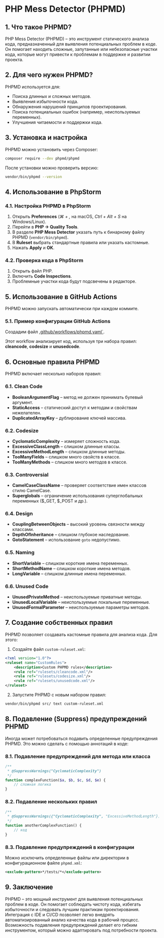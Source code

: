 # PHP Mess Detector (PHPMD)

## 1. Что такое PHPMD?
PHP Mess Detector (PHPMD) – это инструмент статического анализа кода, предназначенный для выявления потенциальных проблем в коде. Он помогает находить сложные, запутанные или небезопасные участки кода, которые могут привести к проблемам в поддержке и развитии проекта.

## 2. Для чего нужен PHPMD?
PHPMD используется для:
- Поиска длинных и сложных методов.
- Выявления избыточности кода.
- Обнаружения нарушений принципов проектирования.
- Поиска потенциальных ошибок (например, неиспользуемых переменных).
- Улучшения читаемости и поддержки кода.

## 3. Установка и настройка
PHPMD можно установить через Composer:
```bash
composer require --dev phpmd/phpmd
```
После установки можно проверить версию:
```bash
vendor/bin/phpmd --version
```

## 4. Использование в PhpStorm
### 4.1. Настройка PHPMD в PhpStorm
1. Открыть **Preferences** (*⌘ + ,* на macOS, *Ctrl + Alt + S* на Windows/Linux).
2. Перейти в **PHP → Quality Tools**.
3. В разделе **PHP Mess Detector** указать путь к бинарному файлу PHPMD (`vendor/bin/phpmd`).
4. В **Ruleset** выбрать стандартные правила или указать кастомные.
5. Нажать **Apply** и **OK**.

### 4.2. Проверка кода в PhpStorm
1. Открыть файл PHP.
2. Включить **Code Inspections**.
3. Проблемные участки кода будут подсвечены в редакторе.

## 5. Использование в GitHub Actions
PHPMD можно запускать автоматически при каждом коммите.

### 5.1. Пример конфигурации GitHub Actions
Создадим файл [.github/workflows/phpmd.yaml`](../.github/workflows/phpmd.yaml).

Этот workflow анализирует код, используя три набора правил: **cleancode**, **codesize** и **unusedcode**.

## 6. Основные правила PHPMD
PHPMD включает несколько наборов правил:

### 6.1. Clean Code
- **BooleanArgumentFlag** – метод не должен принимать булевый аргумент.
- **StaticAccess** – статический доступ к методам и свойствам нежелателен.
- **DuplicatedArrayKey** – дублирование ключей массива.

### 6.2. Codesize
- **CyclomaticComplexity** – измеряет сложность кода.
- **ExcessiveClassLength** – слишком длинные классы.
- **ExcessiveMethodLength** – слишком длинные методы.
- **TooManyFields** – слишком много свойств в классе.
- **TooManyMethods** – слишком много методов в классе.

### 6.3. Controversial
- **CamelCaseClassName** – проверяет соответствие имен классов стилю CamelCase.
- **Superglobals** – ограничение использования суперглобальных переменных ($_GET, $_POST и др.).

### 6.4. Design
- **CouplingBetweenObjects** – высокий уровень связности между классами.
- **DepthOfInheritance** – слишком глубокое наследование.
- **GotoStatement** – использование `goto` недопустимо.

### 6.5. Naming
- **ShortVariable** – слишком короткие имена переменных.
- **ShortMethodName** – слишком короткие имена методов.
- **LongVariable** – слишком длинные имена переменных.

### 6.6. Unused Code
- **UnusedPrivateMethod** – неиспользуемые приватные методы.
- **UnusedLocalVariable** – неиспользуемые локальные переменные.
- **UnusedFormalParameter** – неиспользуемые параметры методов.

## 7. Создание собственных правил
PHPMD позволяет создавать кастомные правила для анализа кода. Для этого:
1. Создайте файл `custom-ruleset.xml`:
```xml
<?xml version="1.0"?>
<ruleset name="CustomRules">
    <description>Custom PHPMD rules</description>
    <rule ref="rulesets/cleancode.xml"/>
    <rule ref="rulesets/codesize.xml"/>
    <rule ref="rulesets/unusedcode.xml"/>
</ruleset>
```
2. Запустите PHPMD с новым набором правил:
```bash
vendor/bin/phpmd src/ text custom-ruleset.xml
```

## 8. Подавление (Suppress) предупреждений PHPMD
Иногда может потребоваться подавить определенные предупреждения PHPMD. Это можно сделать с помощью аннотаций в коде:

### 8.1. Подавление предупреждений для метода или класса
```php
/**
 * @SuppressWarnings("CyclomaticComplexity")
 */
function complexFunction($a, $b, $c, $d, $e) {
    // сложная логика
}
```

### 8.2. Подавление нескольких правил
```php
/**
 * @SuppressWarnings({"CyclomaticComplexity", "ExcessiveMethodLength"})
 */
function anotherComplexFunction() {
    // код
}
```

### 8.3. Подавление предупреждений в конфигурации
Можно исключить определенные файлы или директории в конфигурационном файле `phpmd.xml`:
```xml
<exclude-pattern>*/tests/*</exclude-pattern>
```

## 9. Заключение
PHPMD – это мощный инструмент для выявления потенциальных проблем в коде. Он помогает соблюдать чистоту кода, избегать избыточности и следовать лучшим практикам проектирования. Интеграция с IDE и CI/CD позволяет легко внедрять автоматизированный анализ качества кода в рабочий процесс. Возможность подавления предупреждений делает его гибким инструментом, который можно адаптировать под потребности проекта.
